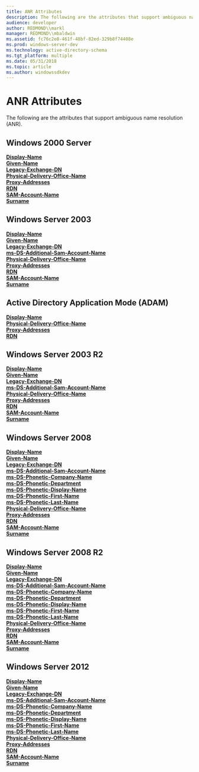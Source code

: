 ```yaml
---
title: ANR Attributes
description: The following are the attributes that support ambiguous name resolution (ANR).
audience: developer
author: REDMOND\\markl
manager: REDMOND\\mbaldwin
ms.assetid: fc76c2e8-461f-48bf-82ed-329b8f74408e
ms.prod: windows-server-dev
ms.technology: active-directory-schema
ms.tgt_platform: multiple
ms.date: 05/31/2018
ms.topic: article
ms.author: windowssdkdev
---
```


# ANR Attributes

The following are the attributes that support ambiguous name resolution (ANR).

## Windows 2000 Server

<dl>

[**Display-Name**](a-displayname.md)  
[**Given-Name**](a-givenname.md)  
[**Legacy-Exchange-DN**](a-legacyexchangedn.md)  
[**Physical-Delivery-Office-Name**](a-physicaldeliveryofficename.md)  
[**Proxy-Addresses**](a-proxyaddresses.md)  
[**RDN**](a-name.md)  
[**SAM-Account-Name**](a-samaccountname.md)  
[**Surname**](a-sn.md)  
</dl>

## Windows Server 2003

<dl>

[**Display-Name**](a-displayname.md)  
[**Given-Name**](a-givenname.md)  
[**Legacy-Exchange-DN**](a-legacyexchangedn.md)  
[**ms-DS-Additional-Sam-Account-Name**](a-msds-additionalsamaccountname.md)  
[**Physical-Delivery-Office-Name**](a-physicaldeliveryofficename.md)  
[**Proxy-Addresses**](a-proxyaddresses.md)  
[**RDN**](a-name.md)  
[**SAM-Account-Name**](a-samaccountname.md)  
[**Surname**](a-sn.md)  
</dl>

## Active Directory Application Mode (ADAM)

<dl>

[**Display-Name**](a-displayname.md)  
[**Physical-Delivery-Office-Name**](a-physicaldeliveryofficename.md)  
[**Proxy-Addresses**](a-proxyaddresses.md)  
[**RDN**](a-name.md)  
</dl>

## Windows Server 2003 R2

<dl>

[**Display-Name**](a-displayname.md)  
[**Given-Name**](a-givenname.md)  
[**Legacy-Exchange-DN**](a-legacyexchangedn.md)  
[**ms-DS-Additional-Sam-Account-Name**](a-msds-additionalsamaccountname.md)  
[**Physical-Delivery-Office-Name**](a-physicaldeliveryofficename.md)  
[**Proxy-Addresses**](a-proxyaddresses.md)  
[**RDN**](a-name.md)  
[**SAM-Account-Name**](a-samaccountname.md)  
[**Surname**](a-sn.md)  
</dl>

## Windows Server 2008

<dl>

[**Display-Name**](a-displayname.md)  
[**Given-Name**](a-givenname.md)  
[**Legacy-Exchange-DN**](a-legacyexchangedn.md)  
[**ms-DS-Additional-Sam-Account-Name**](a-msds-additionalsamaccountname.md)  
[**ms-DS-Phonetic-Company-Name**](a-msds-phoneticcompanyname.md)  
[**ms-DS-Phonetic-Department**](a-msds-phoneticdepartment.md)  
[**ms-DS-Phonetic-Display-Name**](a-msds-phoneticdisplayname.md)  
[**ms-DS-Phonetic-First-Name**](a-msds-phoneticfirstname.md)  
[**ms-DS-Phonetic-Last-Name**](a-msds-phoneticlastname.md)  
[**Physical-Delivery-Office-Name**](a-physicaldeliveryofficename.md)  
[**Proxy-Addresses**](a-proxyaddresses.md)  
[**RDN**](a-name.md)  
[**SAM-Account-Name**](a-samaccountname.md)  
[**Surname**](a-sn.md)  
</dl>

## Windows Server 2008 R2

<dl>

[**Display-Name**](a-displayname.md)  
[**Given-Name**](a-givenname.md)  
[**Legacy-Exchange-DN**](a-legacyexchangedn.md)  
[**ms-DS-Additional-Sam-Account-Name**](a-msds-additionalsamaccountname.md)  
[**ms-DS-Phonetic-Company-Name**](a-msds-phoneticcompanyname.md)  
[**ms-DS-Phonetic-Department**](a-msds-phoneticdepartment.md)  
[**ms-DS-Phonetic-Display-Name**](a-msds-phoneticdisplayname.md)  
[**ms-DS-Phonetic-First-Name**](a-msds-phoneticfirstname.md)  
[**ms-DS-Phonetic-Last-Name**](a-msds-phoneticlastname.md)  
[**Physical-Delivery-Office-Name**](a-physicaldeliveryofficename.md)  
[**Proxy-Addresses**](a-proxyaddresses.md)  
[**RDN**](a-name.md)  
[**SAM-Account-Name**](a-samaccountname.md)  
[**Surname**](a-sn.md)  
</dl>

## Windows Server 2012

<dl>

[**Display-Name**](a-displayname.md)  
[**Given-Name**](a-givenname.md)  
[**Legacy-Exchange-DN**](a-legacyexchangedn.md)  
[**ms-DS-Additional-Sam-Account-Name**](a-msds-additionalsamaccountname.md)  
[**ms-DS-Phonetic-Company-Name**](a-msds-phoneticcompanyname.md)  
[**ms-DS-Phonetic-Department**](a-msds-phoneticdepartment.md)  
[**ms-DS-Phonetic-Display-Name**](a-msds-phoneticdisplayname.md)  
[**ms-DS-Phonetic-First-Name**](a-msds-phoneticfirstname.md)  
[**ms-DS-Phonetic-Last-Name**](a-msds-phoneticlastname.md)  
[**Physical-Delivery-Office-Name**](a-physicaldeliveryofficename.md)  
[**Proxy-Addresses**](a-proxyaddresses.md)  
[**RDN**](a-name.md)  
[**SAM-Account-Name**](a-samaccountname.md)  
[**Surname**](a-sn.md)  
</dl>

 

 





